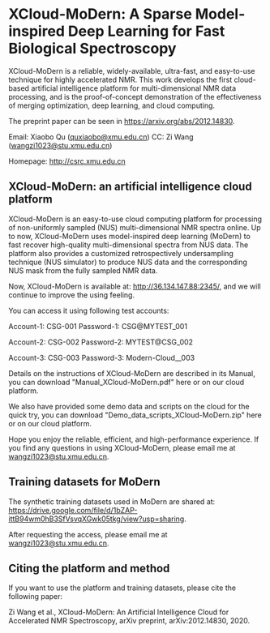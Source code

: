 # XCloud-MoDern: A Sparse Model-inspired Deep Learning for Fast Biological Spectroscopy
XCloud-MoDern is a reliable, widely-available, ultra-fast, and easy-to-use technique for highly accelerated NMR. This work develops the first cloud-based artificial intelligence platform for multi-dimensional NMR data processing, and is the proof-of-concept demonstration of the effectiveness of merging optimization, deep learning, and cloud computing.

The preprint paper can be seen in https://arxiv.org/abs/2012.14830.

Email: Xiaobo Qu (quxiaobo@xmu.edu.cn) CC: Zi Wang (wangzi1023@stu.xmu.edu.cn)

Homepage: http://csrc.xmu.edu.cn


## XCloud-MoDern: an artificial intelligence cloud platform
XCloud-MoDern is an easy-to-use cloud computing platform for processing of non-uniformly sampled (NUS) multi-dimensional NMR spectra online.
Up to now, XCloud-MoDern uses model-inspired deep learning (MoDern) to fast recover high-quality multi-dimensional spectra from NUS data.
The platform also provides a customized retrospectively undersampling technique (NUS simulator) to produce NUS data and the corresponding NUS mask from the fully sampled NMR data.

Now, XCloud-MoDern is available at: http://36.134.147.88:2345/, and we will continue to improve the using feeling.

You can access it using following test accounts:

Account-1: CSG-001 Password-1: CSG@MYTEST_001

Account-2: CSG-002 Password-2: MYTEST@CSG_002

Account-3: CSG-003 Password-3: Modern-Cloud__003

Details on the instructions of XCloud-MoDern are described in its Manual, you can download "Manual_XCloud-MoDern.pdf" here or on our cloud platform. 

We also have provided some demo data and scripts on the cloud for the quick try, you can download "Demo_data_scripts_XCloud-MoDern.zip" here or on our cloud platform.

Hope you enjoy the reliable, efficient, and high-performance experience. If you find any questions in using XCloud-MoDern, please email me at wangzi1023@stu.xmu.edu.cn. 


## Training datasets for MoDern
The synthetic training datasets used in MoDern are shared at: https://drive.google.com/file/d/1bZAP-ittB94wm0hB3SfVsvqXGwk05tkg/view?usp=sharing.

After requesting the access, please email me at wangzi1023@stu.xmu.edu.cn.


## Citing the platform and method
If you want to use the platform and training datasets, please cite the following paper:

Zi Wang et al., XCloud-MoDern: An Artificial Intelligence Cloud for Accelerated NMR Spectroscopy, arXiv preprint, arXiv:2012.14830, 2020.
